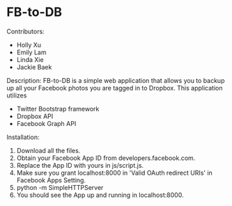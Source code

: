 FB-to-DB
========

Contributors:
* Holly Xu
* Emily Lam
* Linda Xie
* Jackie Baek

Description:
FB-to-DB is a simple web application that allows you to backup up all your Facebook photos you are tagged in to Dropbox.  This application utilizes 

* Twitter Bootstrap framework
* Dropbox API 
* Facebook Graph API  

Installation:

1. Download all the files. 
2. Obtain your Facebook App ID from developers.facebook.com.
3. Replace the App ID with yours in js/script.js.  
4. Make sure you grant localhost:8000 in 'Valid OAuth redirect URIs' in Facebook Apps Setting.
5. python -m SimpleHTTPServer
6. You should see the App up and running in localhost:8000.


